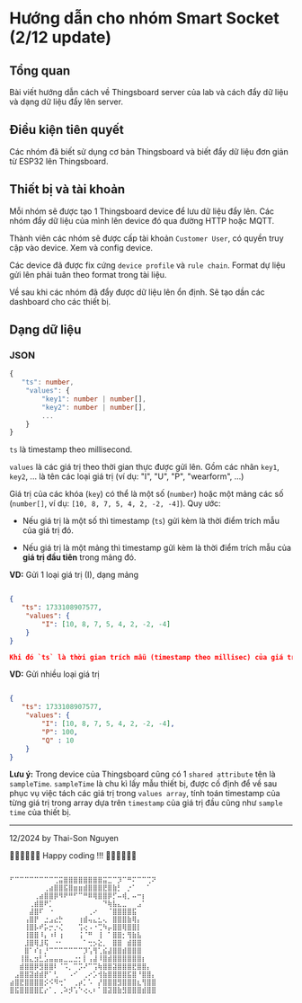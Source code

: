 # Hướng dẫn cho nhóm Smart Socket (2/12 update)
 
## Tổng quan

Bài viết hướng dẫn cách về Thingsboard server của lab và cách đẩy dữ liệu và dạng dữ liệu đẩy lên server.

## Điều kiện tiên quyết

Các nhóm đã biết sử dụng cơ bản Thingsboard và biết đẩy dữ liệu đơn giản từ ESP32 lên Thingsboard.

## Thiết bị và tài khoản

Mỗi nhóm sẽ được tạo 1 Thingsboard device để lưu dữ liệu đẩy lên. Các nhóm đẩy dữ liệu của mình lên device đó qua đường HTTP hoặc MQTT.

Thành viên các nhóm sẽ được cấp tài khoản `Customer User`, có quyền truy cập vào device. Xem và config device.

Các device đã được fix cứng `device profile` và `rule chain`. Format dự liệu gửi lên phải tuân theo format trong tài liệu.

Về sau khi các nhóm đã đẩy được dữ liệu lên ổn định. Sẽ tạo dần các dashboard cho các thiết bị.

## Dạng dữ liệu

### JSON

```ts
{
   "ts": number,
    "values": {
        "key1": number | number[],
        "key2": number | number[],
        ...
    }
}
```
`ts` là timestamp theo millisecond.

`values` là các giá trị theo thời gian thực được gửi lên.
Gồm các nhãn `key1`, `key2`, ... là tên các loại giá trị (ví dụ: "I", "U", "P", "wearform", ...) 

Giá trị của các khóa (`key`) có thể là một số (`number`) hoặc một mảng các số (`number[]`, ví dụ:  `[10, 8, 7, 5, 4, 2, -2, -4]`). Quy ước:

- Nếu giá trị là một số thì timestamp (`ts`) gửi kèm là thời điểm trích mẫu của giá trị đó.

- Nếu giá trị là một mảng thì timestamp gửi kèm là thời điểm trích mẫu của **giá trị đầu tiên** trong mảng đó.



**VD:** Gửi 1 loại giá trị (I), dạng mảng
```JSON

{
   "ts": 1733108907577,
    "values": {
        "I": [10, 8, 7, 5, 4, 2, -2, -4]
    }
}

Khi đó `ts` là thời gian trích mẫu (timestamp theo millisec) của giá trị đầu tiên (`I = 10`)

```
**VD:** Gửi nhiều loại giá trị
 
```JSON

{
   "ts": 1733108907577,
    "values": {
        "I": [10, 8, 7, 5, 4, 2, -2, -4],
        "P": 100,
        "Q" : 10
    }
}
```

**Lưu ý:** Trong device của Thingsboard cũng có 1 `shared attribute` tên là `sampleTime`. 
`sampleTime` là chu kì lấy mẫu thiết bị, được cố định để về sau phục vụ việc tách các giá trị trong `values array`, tính toán timestamp của từng giá trị trong array dựa trên `timestamp` của giá trị đầu cũng như `sample time` của thiết bị.

***

12/2024 by Thai-Son Nguyen

 🧑‍💻🧑‍💻🧑‍💻 Happy coding !!! 🧑‍💻🧑‍💻🧑‍💻


```

⠋⠉⠉⠉⠉⠉⠉⠉⠉⢉⣭⣿⣿⣿⣿⣿⣿⣿⣿⣭⣉⠉⡹⠉⠛⠍⠉⠉⢉⠝
⠀⠀⠀⠀⠀⠀⠀⢀⣴⣿⣿⣯⣿⣶⣶⣾⣿⣿⣿⣟⣿⣷⡃⠀⡐⠁⠀⠀⠁⠀
⠀⠀⠀⠀⠀⢀⣴⣿⣿⡿⠻⠟⠛⠋⠉⠛⠿⢿⣿⣿⡿⡋⠤⢾⡀⠤⠒⡆⠀⠀
⠀⠀⠀⠀⢀⣾⣿⠟⡁⠀⠀⠀⠀⠀⠀⠀⠀⠀⠀⠙⢷⣧⣄⣀⠀⠀⣠⠁⠀⠀
⠀⠀⠀⠀⣼⣿⠏⠀⠐⠀⠀⠀⠀⠀⠀⠀⢀⠔⠀⠀⠈⣿⣿⣿⣿⣯⠀⠀⠀⠀
⠀⠀⠀⢠⣿⡟⠀⣐⣠⣔⡓⠀⠀⠀⢰⣾⢤⣄⣂⢄⠀⣿⣿⣿⣷⢿⡄⠀⠀⠀
⠀⠀⠀⢸⣿⡧⠞⡥⡒⡐⢌⠀⠀⠀⢩⢔⠠⠐⢉⠳⡤⣿⣿⢿⣿⣿⡇⠀⠀⠀
⠀⠀⠀⢸⣿⣿⠸⡄⠰⠇⢰⠀⠀⠀⢨⠈⠛⠀⢸⠀⠁⣿⣿⡂⢻⣷⣧⠀⠀⠀
⠀⠀⠀⣸⣿⢿⣸⢯⠀⠐⠂⠀⠀⠀⠀⠁⢒⡢⣕⡀⠀⣿⣿⠀⣾⣿⣿⠀⠀⠀
⠀⠀⠀⣿⠁⠎⡆⡘⠉⠉⠉⠉⠉⠉⠉⡹⢡⢻⢁⣮⣼⣿⣿⣾⣿⣿⣿⠀⠀⠀
⠀⠀⢸⣿⣄⣲⣃⣡⣤⣤⣤⣀⣀⣐⡂⡇⢠⣼⠸⣿⣾⣿⣿⣿⣿⣿⣿⡆⠀⠀
⠀⠀⣾⣿⣿⡿⣻⣿⣿⠇⠈⠩⡀⠉⡩⠜⠉⢩⢷⣿⣿⣽⣿⣿⣿⣟⣿⣿⡄⠀
⠀⣠⣿⣿⣽⣾⣾⡟⠁⢃⠀⠀⠠⠊⠀⢀⠔⡡⢺⣷⣿⣿⣿⣿⣯⣿⠘⣿⣿⡄
⣴⣿⣟⣿⣿⣿⣿⡪⠪⠻⢒⠁⠀⢀⡴⡁⠡⠀⡜⣿⣿⣿⣻⣿⣿⣿⣆⢻⣿⣿
⣿⣯⣿⣿⣿⣿⣏⡔⠁⡀⢀⠵⡺⢡⠑⢔⢄⠆⠁⣿⣽⣿⣷⣻⣿⣿⣿⣾⣿⣿
```